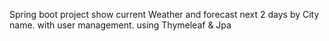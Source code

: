 Spring boot project show current Weather and forecast next 2 days by City name. with user management.
using Thymeleaf & Jpa
